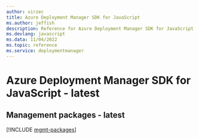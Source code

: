 ```yaml
---
author: xirzec
title: Azure Deployment Manager SDK for JavaScript
ms.author: jeffish
description: Reference for Azure Deployment Manager SDK for JavaScript
ms.devlang: javascript
ms.data: 11/04/2022
ms.topic: reference
ms.service: deploymentmanager
---
```

# Azure Deployment Manager SDK for JavaScript - latest

## Management packages - latest
[!INCLUDE [mgmt-packages](deployment-manager-mgmt-index.md)]